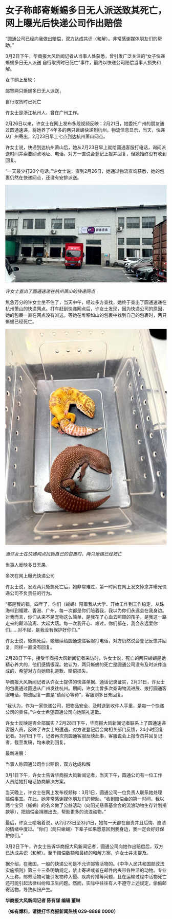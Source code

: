 # 女子称邮寄蜥蜴多日无人派送致其死亡，网上曝光后快递公司作出赔偿

“圆通公司已经向我做出赔偿，双方达成共识（和解）。非常感谢媒体朋友们的帮助。”

3月2日下午，华商报大风新闻记者从当事人处获悉，曾引发广泛关注的“女子快递蜥蜴多日无人派送 自行取货时已死亡”事件，最终以快递公司赔偿当事人损失和解。

女子网上反映：

邮寄两只蜥蜴多日无人派送，

自行取货时已死亡

许女士是浙江杭州人，曾在广州工作。

2月26日以来，许女士在网上发布多段视频反映：2月21日，她委托广州的朋友通过圆通速递，将她养了4年多的两只蜥蜴快递到杭州。物流信息显示，当天，快递从广州寄出，2月23日早上七点到达杭州萧山网点。

许女士说，快递到达杭州萧山后，她从2月23日早上就给圆通客服打电话，询问派送时间并索要网点地址、电话，对方一直说会登记上报并回复，但她始终没有收到回复。

“一天最少打20个电话。”许女士说，直到2月26日，她通过物流查询获悉，她的包裹仍然在快递网点，还没有安排派送。

![537ded63737b2b5241597d7034ed3a39.jpg](https://raw.githubusercontent.com/qqhsx/qqnews_image/main/2024/03/03/女子称邮寄蜥蜴多日无人派送致其死亡，网上曝光后快递公司作出赔偿/537ded63737b2b5241597d7034ed3a39.jpg)

_许女士查出了圆通速递在杭州萧山的快递网点_

焦急万分的许女士坐不住了，当天中午，经过多方查找，她终于查出了圆通速递在杭州萧山的快递网点。打车赶到快递网点后，许女士发现，因为快递公司的原因，她的包裹一直在网点没有派送。等她在堆积如山的包裹中找到自己的包裹时，两只蜥蜴已经死亡。

![2ef4c31714376e111c82479151ec8c14.jpg](https://raw.githubusercontent.com/qqhsx/qqnews_image/main/2024/03/03/女子称邮寄蜥蜴多日无人派送致其死亡，网上曝光后快递公司作出赔偿/2ef4c31714376e111c82479151ec8c14.jpg)

 _当许女士在快递网点找到自己的包裹时，两只蜥蜴已经死亡_

当事人反映多日无果，

多次在网上曝光快递公司

许女士说，发现两只蜥蜴死亡后，她非常难过，第一时间在网上发文悼念并曝光快递公司不负责任的行为。

“都是我的错，四年了，你们（蜥蜴）陪着我从大学、开始工作到工作稳定，从珠海带到福建、香港、广州，每一次都是你们陪着我，我以为你们永远会在我身边。对我而言，你们从来不是宠物这么简单，是我花了心血去照顾的孩子，是我这一路走来的颠沛流离、大起大落。每一次我开心、难过，你们都在，我会永远爱你们......对不起，是我没有保护好你们。”

许女士说，蜥蜴死后，她继续给圆通速递客服打电话，对方仍然说会登记反馈并回复，同样一直没有回复。

2月28日下午，接受华商报大风新闻记者采访时，许女士说，死亡的两只蜥蜴是她精心养大的，他们感情很深。她认为，两只蜥蜴的死亡是圆通公司没有及时派件造成的，希望对方向她赔礼道歉、赔偿损失。

华商报大风新闻记者从许女士提供的快递单据、通话记录证实，2月21日，许女士的包裹通过圆通从广州发往杭州。期间，许女士曾多次查询物流进展、拨打圆通客服电话，物流回复一直是“请耐心等待”，客服则多日未回复。

“我认为，作为一家快递公司，把物品安全、及时送到收件人手里，是每一个快递公司的责任。”许女士希望圆通公司向她赔礼道歉。

许女士反映是否全部属实？2月28日下午，华商报大风新闻记者联系上了圆通速递客服人员，反映了许女士的遭遇，对方说登记后会向相关部门反馈，24小时回复记者。3月1日下午，记者再次向圆通客服反映此事，客服说会上报专员并回复记者，截至发稿，均未收到回复。

最新进展：

当事人称圆通公司作出赔偿，双方达成和解

3月1日下午，许女士告诉华商报大风新闻记者，当天下午，圆通公司有一位工作人员给她打电话协商解决方案。

当天晚上，许女士在网上发布视频称：3月1日，圆通公司一位负责人联系她处理赔偿事宜。在此，她非常感谢媒体朋友们的帮助。“收到赔偿金的第一时间，我以两个宝贝（蜥蜴）的名义做了公益活动（向阳光慈善基金会的流浪动物生存计划捐款等），把赔偿金捐赠出去，帮助更多的流浪动物。”

最后，许女士哽咽着说，从2月23日至3月1日，她每一天都在自责并且后悔、崩溃的情绪中度过。“你们（两只蜥蜴）下辈子如果愿意回到我身边，我一定会好好保护你们。”

3月2日下午，许女士告诉华商报大风新闻记者，圆通公司向她作出赔偿后，双方已达成共识（和解）。至于赔偿数额和最终的和解方案，许女士并未提及。

据介绍，在我国，一般的快递公司是不允许邮寄活物的。《中华人民共和国邮政法实施细则》第三十三条明确规定，禁止寄递或者在邮件内夹带各种活的动物。专业人士称，邮寄活物可能引发物种入侵、疾病传播等问题，且在运输过程中活物死亡还可能引起法律纠纷和卫生问题。然而，实际中往往有人不遵守上述规定，偷偷邮寄活物，导致纠纷产生。

**华商报大风新闻记者 陈有谋 编辑 董琳**

**（如有爆料，请拨打华商报新闻热线 029-8888 0000）**


